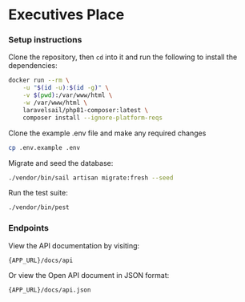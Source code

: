 # Executives Place

### Setup instructions

Clone the repository, then `cd` into it and run the following to install the dependencies:
``` bash
docker run --rm \
    -u "$(id -u):$(id -g)" \
    -v $(pwd):/var/www/html \
    -w /var/www/html \
    laravelsail/php81-composer:latest \
    composer install --ignore-platform-reqs
```

Clone the example .env file and make any required changes
``` bash
cp .env.example .env
```

Migrate and seed the database:
``` bash
./vendor/bin/sail artisan migrate:fresh --seed
```

Run the test suite:
```bash
./vendor/bin/pest
```


### Endpoints
View the API documentation by visiting:
```
{APP_URL}/docs/api
```

Or view the Open API document in JSON format:
```
{APP_URL}/docs/api.json
```
